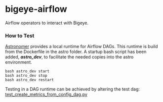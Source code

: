 # bigeye-airflow
Airflow operators to interact with Bigeye.

### How to Test
[Astronomer](astronomer.io) provides a local runtime for Airflow DAGs.  This runtime
is build from the Dockerfile in the astro folder.  A startup bash script has been 
added, ***astro_dev***, to facilitate the needed copies into the astro environment.
```shell
bash astro_dev start
bash astro_dev stop
bash astro_dev restart
```  

Testing in a DAG runtime can be achieved by altering the test dag: [test_create_metrics_from_config_dag.py](https://github.com/bigeyedata/bigeye-airflow/blob/main/astro/dags/test_create_metrics_from_config_dag.py)
